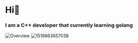 <h1> Hi👋</h1>
<h3>I am a C++ developer that currently learning golang</h3>

![Overview](https://github.com/QtEnjoyer/stats/blob/master/generated/overview.svg)
![1519863657038](https://user-images.githubusercontent.com/95048103/161373562-f82e4ff5-0877-416e-adbd-3d12be09d704.jpg)

